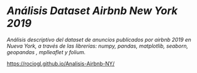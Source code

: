 # *Análisis Dataset Airbnb New York 2019*

*Análisis descriptivo del dataset de anuncios publicados por airbnb 2019 en Nueva York, a través de las librerías: numpy, pandas, matplotlib, seaborn, geopandas , mplleaflet y folium.*

https://rociogl.github.io/Analisis-Airbnb-NY/

